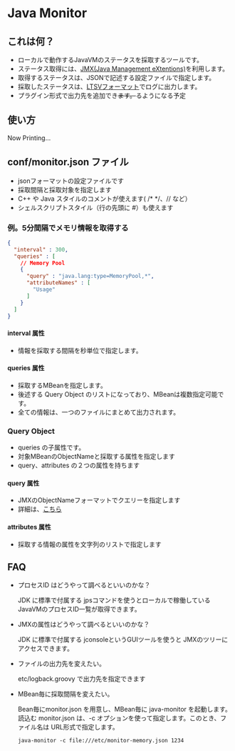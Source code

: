 # Java Monitor

## これは何？

  * ローカルで動作するJavaVMのステータスを採取するツールです。
  * ステータス取得には、[JMX(Java Management eXtentions)](http://www.oracle.com/technetwork/articles/java/javamanagement-140525.html)を利用します。
  * 取得するステータスは、JSONで記述する設定ファイルで指定します。
  * 採取したステータスは、[LTSVフォーマット](http://ltsv.org)でログに出力します。
  * プラグイン形式で出力先を追加でき~~ます。~~るようになる予定

## 使い方

  Now Printing...

## conf/monitor.json ファイル

  * jsonフォーマットの設定ファイルです
  * 採取間隔と採取対象を指定します
  * C++ や Java スタイルのコメントが使えます( /* */、// など）
  * シェルスクリプトスタイル（行の先頭に #）も使えます

### 例。5分間隔でメモリ情報を取得する

```json
{
  "interval" : 300,
  "queries" : [
    // Memory Pool
    {
      "query" : "java.lang:type=MemoryPool,*",
      "attributeNames" : [
        "Usage"
      ]
    }
  ]
}
```

#### interval 属性

  * 情報を採取する間隔を秒単位で指定します。

#### queries 属性

  * 採取するMBeanを指定します。
  * 後述する Query Object のリストになっており、MBeanは複数指定可能です。
  * 全ての情報は、一つのファイルにまとめて出力されます。

### Query Object

  * queries の子属性です。
  * 対象MBeanのObjectNameと採取する属性を指定します
  * query、attributes の２つの属性を持ちます

#### query 属性

  * JMXのObjectNameフォーマットでクエリーを指定します
  * 詳細は、[こちら](https://docs.oracle.com/javase/8/docs/api/javax/management/ObjectName.html)

#### attributes 属性

  * 採取する情報の属性を文字列のリストで指定します

## FAQ

  * プロセスID はどうやって調べるといいのかな？

    JDK に標準で付属する jpsコマンドを使うとローカルで稼働しているJavaVMのプロセスID一覧が取得できます。

  * JMXの属性はどうやって調べるといいのかな？
  
    JDK に標準で付属する jconsoleというGUIツールを使うと JMXのツリーにアクセスできます。

  * ファイルの出力先を変えたい。

    etc/logback.groovy で出力先を指定できます

  * MBean毎に採取間隔を変えたい。
  
    Bean毎にmonitor.json を用意し、MBean毎に java-monitor を起動します。
    読込む monitor.json は、-c オプションを使って指定します。このとき、ファイル名は URL形式で指定します。

    ```
    java-monitor -c file:///etc/monitor-memory.json 1234
    ```